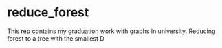 # reduce_forest
This rep contains my graduation work with graphs in university. Reducing forest to a tree with the smallest D
